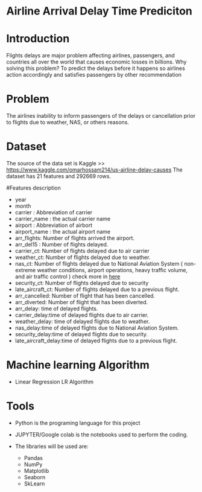 # Airline Arrival Delay Time Prediciton


# Introduction

Flights delays are major problem affecting airlines, passengers, and countries all over the world that causes economic losses in billions.
Why solving this problem? To predict the delays before it happens so airlines action accordingly and satisfies passengers by other recommendation


# Problem

The airlines inability to inform passengers of the delays or cancellation prior to flights due to weather, NAS, or others reasons.


# Dataset

The source of the data set is Kaggle >> https://www.kaggle.com/omarhossam214/us-airline-delay-causes
The dataset has 21 features and 292669 rows.

#Features description

* year 
* month 
* carrier : Abbreviation of carrier 
* carrier_name : the actual carrier name 
* airport : Abbreviation of airbort 
* airport_name : the actual airport name 
* arr_flights: Number of flights arrived the airport.
* arr_del15 : Number of flights delayed.
* carrier_ct: Number of flights delayed due to air carrier
* weather_ct: Number of flights delayed due to weather.
* nas_ct: Number of flights delayed due to National Aviation System ( non-extreme weather conditions, airport operations, heavy traffic volume, and air traffic control ) check more in [here](https://www.bts.gov/topics/airlines-and-airports/understanding-reporting-causes-flight-delays-and-cancellations#:~:text=National%20Aviation%20System%20(NAS)%3A,volume%2C%20and%20air%20traffic%20control.)
* security_ct: Number of flights delayed due to security 
* late_aircraft_ct: Number of flights delayed due to a previous flight.
* arr_cancelled: Number of  flight that has been cancelled.
* arr_diverted: Number of  flight that has been diverted.
* arr_delay: time of delayed flights.
* carrier_delay:time  of delayed flights due to air carrier.
* weather_delay: time of delayed flights due to weather.
* nas_delay:time of delayed flights due to National Aviation System.
* security_delay:time of delayed flights due to security.
* late_aircraft_delay:time of delayed flights due to a previous flight.


# Machine learning  Algorithm
- Linear Regression LR Algorithm


# Tools

* Python is the programing language for this project

* JUPYTER/Google colab is the notebooks used to perform the coding. 

* The libraries will be used are:
  - Pandas
  - NumPy
  - Matplotlib
  - Seaborn
  - SkLearn



